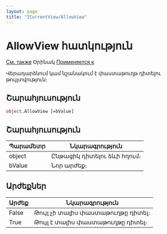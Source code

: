 ```yaml
---
layout: page
title: "ICurrentView/AllowView"
---
```



# AllowView հատկություն

[См. также](../ICurrentView.md) Օրինակ [Применяется к](../ICurrentView.md)

Վերադարձնում կամ նշանակում է փաստաթուղթ դիտելու թույլտվություն։ 

## Շարահյուսություն

``` vb
object.AllowView [=bValue] 
```
## Շարահյուսություն


| Պարամետր | Նկարագրություն |
|--|--|
| object | Ընթացիկ դիտելու ձևի հղում։  |
| bValue | Նոր արժեք։ |

## Արժեքներ


| Արժեք | Նկարագրություն |
|--|--|
| False | Թույլ չի տալիս փաստաթուղթը դիտել։|
| True | Թույլ է տալիս փաստաթուղթը դիտել։  |

